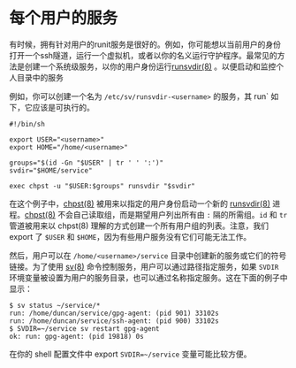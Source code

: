 # 每个用户的服务

有时候，拥有针对用户的runit服务是很好的。例如，你可能想以当前用户的身份打开一个ssh隧道，运行一个虚拟机，或者以你的名义运行守护程序。最常见的方法是创建一个系统级服务，以你的用户身份运行[runsvdir(8)](https://man.voidlinux.org/runsvdir.8) 。以便启动和监控个人目录中的服务

例如，你可以创建一个名为 `/etc/sv/runsvdir-<username>` 的服务，其 run` 如下，它应该是可执行的。

```
#!/bin/sh

export USER="<username>"
export HOME="/home/<username>"

groups="$(id -Gn "$USER" | tr ' ' ':')"
svdir="$HOME/service"

exec chpst -u "$USER:$groups" runsvdir "$svdir"
```

在这个例子中，[chpst(8)](https://man.voidlinux.org/chpst.8)  被用来以指定的用户身份启动一个新的 [runsvdir(8)](https://man.voidlinux.org/runsvdir.8) 进程。[chpst(8)](https://man.voidlinux.org/chpst.8) 不会自己读取组，而是期望用户列出所有由 `:` 隔的所需组。`id` 和 `tr` 管道被用来以 chpst(8) 理解的方式创建一个所有用户组的列表。注意，我们 export 了 `$USER` 和 `$HOME`，因为有些用户服务没有它们可能无法工作。

然后，用户可以在 `/home/<username>/service` 目录中创建新的服务或它们的符号链接。为了使用 [sv(8)](https://man.voidlinux.org/sv.8) 命令控制服务，用户可以通过路径指定服务，如果 `SVDIR` 环境变量被设置为用户的服务目录，也可以通过名称指定服务。这在下面的例子中显示：
  
```
$ sv status ~/service/*
run: /home/duncan/service/gpg-agent: (pid 901) 33102s
run: /home/duncan/service/ssh-agent: (pid 900) 33102s
$ SVDIR=~/service sv restart gpg-agent
ok: run: gpg-agent: (pid 19818) 0s
```

在你的 shell 配置文件中 export `SVDIR=~/service` 变量可能比较方便。
